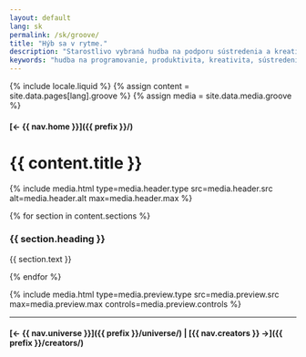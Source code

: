 ```yaml
---
layout: default
lang: sk
permalink: /sk/groove/
title: "Hýb sa v rytme."
description: "Starostlivo vybraná hudba na podporu sústredenia a kreativity počas programovania. Zlepši si produktivitu pomocou rytmu."
keywords: "hudba na programovanie, produktivita, kreativita, sústredenie, Swiftian"
---
```



{% include locale.liquid %}
{% assign content = site.data.pages[lang].groove %}
{% assign media = site.data.media.groove %}

#### [← {{ nav.home }}]({{ prefix }}/)

# {{ content.title }}

{% include media.html
  type=media.header.type
  src=media.header.src
  alt=media.header.alt
  max=media.header.max
%}

{% for section in content.sections %}
### {{ section.heading }}
{{ section.text }}

{% endfor %}

{% include media.html
  type=media.preview.type
  src=media.preview.src
  max=media.preview.max
  controls=media.preview.controls
%}

---

#### [← {{ nav.universe }}]({{ prefix }}/universe/) | [{{ nav.creators }} →]({{ prefix }}/creators/)